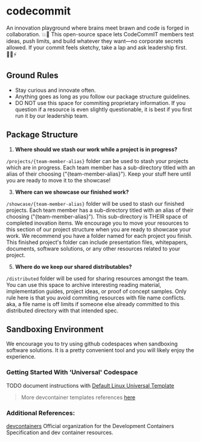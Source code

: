 # codecommit
An innovation playground where brains meet brawn and code is forged in collaboration. 💥🧠 This open-source space lets CodeCommIT members test ideas, push limits, and build whatever they want—no corporate secrets allowed. If your commit feels sketchy, take a lap and ask leadership first. 🏋️‍♂️⚡

## Ground Rules
- Stay curious and innovate often.
- Anything goes as long as you follow our package structure guidelines.
- DO NOT use this space for commiting proprietary information.  If you question if a resource is even slightly questionable, it is best if you first run it by our leadership team.

## Package Structure

1. **Where should we stash our work while a project is in progress?**
   
`/projects/{team-member-alias}` folder can be used to stash your projects which are in progress.  Each team member has a sub-directory titled with an alias of their choosing ("{team-member-alias}").  Keep your stuff here until you are ready to move it to the showcase!

3. **Where can we showcase our finished work?**
   
`/showcase/{team-member-alias}` folder will be used to stash our finished projects.  Each team member has a sub-directory titled with an alias of their choosing ("{team-member-alias}").  This sub-directory is THEIR space of completed inovation items.  We encourage you to move your resources to this section of our project structure when you are ready to showcase your work.  We recommend you have a folder named for each project you finish.  This finished project's folder can include presentation files, whitepapers, documents, software solutions, or any other resources related to your project.

5. **Where do we keep our shared distributables?**
   
`/distributed` folder will be used for sharing resources amongst the team.
You can use this space to archive interesting reading material, implementation guides, project ideas, or proof of concept samples.  Only rule here is that you avoid commiting resources with file name conflicts.
aka, a file name is off limits if someone else already committed to this distributed directory with that intended spec.


## Sandboxing Environment

We encourage you to try using github codespaces when sandboxing software solutions.  It is a pretty convenient tool and you will likely enjoy the experience.

### Getting Started With 'Universal' Codespace

TODO document instructions with [Default Linux Universal Template]([https://github.com/lx-0/devcontainer-templates/tree/main/src/universal-arm64](https://github.com/devcontainers/templates/tree/main/src/universal))

> More devcontainer templates references [here](https://containers.dev/templates)

### Additional References:
[devcontainers](https://github.com/devcontainers)
Official organization for the Development Containers Specification and dev container resources.


